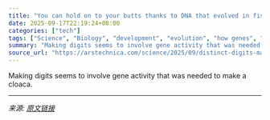 ```yaml
---
title: "You can hold on to your butts thanks to DNA that evolved in fish"
date: 2025-09-17T22:19:24+08:00
categories: ["tech"]
tags: ["Science", "Biology", "development", "evolution", "how genes", "limbs"]
summary: "Making digits seems to involve gene activity that was needed to make a cloaca."
source_url: "https://arstechnica.com/science/2025/09/distinct-digits-may-have-evolved-by-using-dna-that-makes-the-cloaca/"
---
```


Making digits seems to involve gene activity that was needed to make a cloaca.

---

*来源: [原文链接](https://arstechnica.com/science/2025/09/distinct-digits-may-have-evolved-by-using-dna-that-makes-the-cloaca/)*
